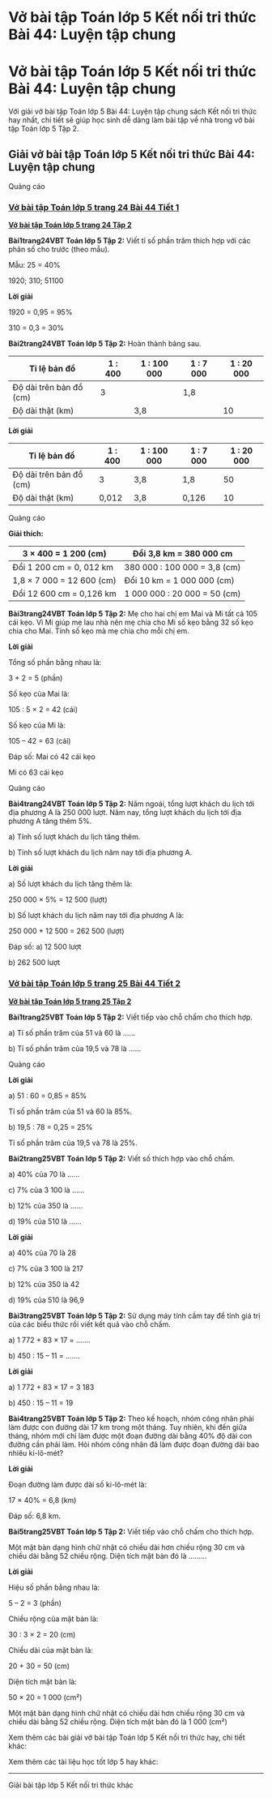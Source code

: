 # Vở bài tập Toán lớp 5 Kết nối tri thức Bài 44: Luyện tập chung

# Vở bài tập Toán lớp 5 Kết nối tri thức Bài 44: Luyện tập chung

Với giải vở bài tập Toán lớp 5 Bài 44: Luyện tập chung sách Kết nối tri thức hay nhất, chi tiết sẽ giúp học sinh dễ dàng làm bài tập về nhà trong vở bài tập Toán lớp 5 Tập 2.

## Giải vở bài tập Toán lớp 5 Kết nối tri thức Bài 44: Luyện tập chung

Quảng cáo

### [**Vở bài tập Toán lớp 5 trang 24 Bài 44 Tiết 1**](https://vietjack.com/vbt-toan-5-kn/bai-44-tiet-1-trang-24-tap-2.jsp)

[**Vở bài tập Toán lớp 5 trang 24 Tập 2**](https://vietjack.com/vbt-toan-5-kn/vbt-toan-lop-5-trang-24-tap-2.jsp)

**Bài****1****trang****24****VBT Toán lớp 5 Tập 2:** Viết tỉ số phần trăm thích hợp với các phân số cho trước (theo mẫu).

Mẫu: 25 = 40%

1920; 310; 51100

**Lời giải**

1920 = 0,95 = 95%

310 = 0,3 = 30%

**Bài****2****trang****24****VBT Toán lớp 5 Tập 2:** Hoàn thành bảng sau.

Tỉ lệ bản đồ | 1 : 400 | 1 : 100 000 | 1 : 7 000 | 1 : 20 000  
---|---|---|---|---  
Độ dài trên bản đồ (cm) | 3 |  | 1,8 |   
Độ dài thật (km) |  | 3,8 |  | 10  
  
**Lời giải**

Tỉ lệ bản đồ | 1 : 400 | 1 : 100 000 | 1 : 7 000 | 1 : 20 000  
---|---|---|---|---  
Độ dài trên bản đồ (cm) | 3 | 3,8  | 1,8 | 50  
Độ dài thật (km) | 0,012 | 3,8 | 0,126  | 10  
  
Quảng cáo

**Giải thích:**

3 × 400 = 1 200 (cm) | Đổi 3,8 km = 380 000 cm  
---|---  
Đổi 1 200 cm = 0, 012 km | 380 000 : 100 000 = 3,8 (cm)  
1,8 × 7 000 = 12 600 (cm) | Đổi 10 km = 1 000 000 (cm)  
Đổi 12 600 cm = 0,126 km | 1 000 000 : 20 000 = 50 (cm)  
  
**Bài****3****trang****24****VBT Toán lớp 5 Tập 2:** Mẹ cho hai chị em Mai và Mi tất cả 105 cái kẹo. Vì Mi giúp mẹ lau nhà nên mẹ chia cho Mi số kẹo bằng 32 số kẹo chia cho Mai. Tính số kẹo mà mẹ chia cho mỗi chị em.

**Lời giải**

Tổng số phần bằng nhau là:

3 + 2 = 5 (phần)

Số kẹo của Mai là:

105 : 5 × 2 = 42 (cái)

Số kẹo của Mi là:

105 – 42 = 63 (cái)

Đáp số: Mai có 42 cái kẹo

Mi có 63 cái kẹo

Quảng cáo

**Bài****4****trang****24****VBT Toán lớp 5 Tập 2:** Năm ngoái, tổng lượt khách du lịch tới địa phương A là 250 000 lượt. Năm nay, tổng lượt khách du lịch tới địa phương A tăng thêm 5%.

a) Tính số lượt khách du lịch tăng thêm.

b) Tính số lượt khách du lịch năm nay tới địa phương A.

**Lời giải**

a) Số lượt khách du lịch tăng thêm là:

250 000 × 5% = 12 500 (lượt)

b) Số lượt khách du lịch năm nay tới địa phương A là:

250 000 + 12 500 = 262 500 (lượt)

Đáp số: a) 12 500 lượt

b) 262 500 lượt

### [**Vở bài tập Toán lớp 5 trang 25 Bài 44 Tiết 2**](https://vietjack.com/vbt-toan-5-kn/bai-44-tiet-2-trang-25-tap-2.jsp)

[**Vở bài tập Toán lớp 5 trang 25 Tập 2**](https://vietjack.com/vbt-toan-5-kn/vbt-toan-lop-5-trang-25-tap-2.jsp)

**Bài****1****trang****25****VBT Toán lớp 5 Tập 2:** Viết tiếp vào chỗ chấm cho thích hợp.

a) Tỉ số phần trăm của 51 và 60 là ……

b) Tỉ số phần trăm của 19,5 và 78 là ……

Quảng cáo

**Lời giải**

a) 51 : 60 = 0,85 = 85%

Tỉ số phần trăm của 51 và 60 là 85%.

b) 19,5 : 78 = 0,25 = 25%

Tỉ số phần trăm của 19,5 và 78 là 25%.

**Bài****2****trang****25****VBT Toán lớp 5 Tập 2:** Viết số thích hợp vào chỗ chấm.

a) 40% của 70 là ……

c) 7% của 3 100 là ……

b) 12% của 350 là ……

d) 19% của 510 là ……

**Lời giải**

a) 40% của 70 là 28

c) 7% của 3 100 là 217

b) 12% của 350 là 42

d) 19% của 510 là 96,9

**Bài****3****trang****25****VBT Toán lớp 5 Tập 2:** Sử dụng máy tính cầm tay để tính giá trị của các biểu thức rồi viết kết quả vào chỗ chấm.

a) 1 772 + 83 × 17 = …….

b) 450 : 15 – 11 = …….

**Lời giải**

a) 1 772 + 83 × 17 = 3 183

b) 450 : 15 – 11 = 19

**Bài****4****trang****25****VBT Toán lớp 5 Tập 2:** Theo kế hoạch, nhóm công nhân phải làm được con đường dài 17 km trong một tháng. Tuy nhiên, khi đến giữa tháng, nhóm mới chỉ làm được một đoạn đường dài bằng 40% độ dài con đường cần phải làm. Hỏi nhóm công nhân đã làm được đoạn đường dài bao nhiêu ki-lô-mét?

**Lời giải**

Đoạn đường làm được dài số ki-lô-mét là:

17 × 40% = 6,8 (km)

Đáp số: 6,8 km.

**Bài****5****trang****25****VBT Toán lớp 5 Tập 2:** Viết tiếp vào chỗ chấm cho thích hợp.

Một mặt bàn dạng hình chữ nhật có chiều dài hơn chiều rộng 30 cm và chiều dài bằng 52 chiều rộng. Diện tích mặt bàn đó là ………

**Lời giải**

Hiệu số phần bằng nhau là:

5 – 2 = 3 (phần)

Chiều rộng của mặt bàn là:

30 : 3 × 2 = 20 (cm)

Chiều dài của mặt bàn là:

20 + 30 = 50 (cm)

Diện tích mặt bàn là:

50 × 20 = 1 000 (cm²)

Một mặt bàn dạng hình chữ nhật có chiều dài hơn chiều rộng 30 cm và chiều dài bằng 52 chiều rộng. Diện tích mặt bàn đó là 1 000 (cm²)

Xem thêm các bài giải vở bài tập Toán lớp 5 Kết nối tri thức hay, chi tiết khác:

Xem thêm các tài liệu học tốt lớp 5 hay khác:

* * *

Giải bài tập lớp 5 Kết nối tri thức khác
